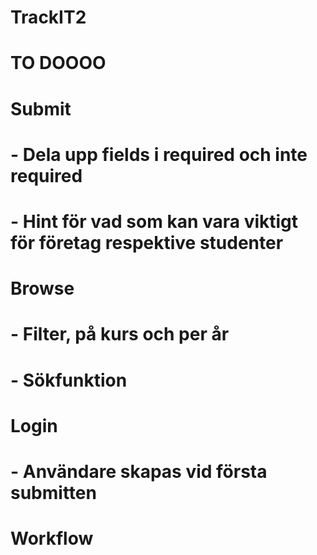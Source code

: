 # TrackIT2

# TO DOOOO

# Submit
# - Dela upp fields i required och inte required
# - Hint för vad som kan vara viktigt för företag respektive studenter

# Browse
# - Filter, på kurs och per år
# - Sökfunktion

# Login
# - Användare skapas vid första submitten

# Workflow
